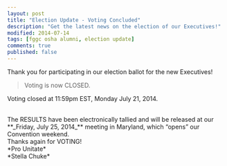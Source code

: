 ```yaml
---
layout: post
title: "Election Update - Voting Concluded"
description: "Get the latest news on the election of our Executives!"
modified: 2014-07-14
tags: [fggc osha alumni, election update]
comments: true
published: false
---
```

Thank you for participating in our election ballot for the new Executives!

> Voting is now CLOSED. 

Voting closed at 11:59pm EST, Monday July 21, 2014.

<br>
The RESULTS have been electronically tallied and will be released at our **_Friday, July 25, 2014_** meeting in Maryland, which “opens” our Convention weekend.

<br>
Thanks again for VOTING!

<br>
*Pro Unitate*
<br>
*Stella Chuke*